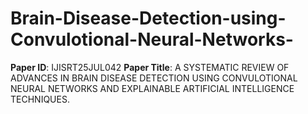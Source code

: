# Brain-Disease-Detection-using-Convulotional-Neural-Networks-

**Paper ID**: IJISRT25JUL042
**Paper Title**: A SYSTEMATIC REVIEW OF ADVANCES IN BRAIN DISEASE DETECTION USING CONVULOTIONAL NEURAL NETWORKS AND EXPLAINABLE ARTIFICIAL INTELLIGENCE TECHNIQUES.
